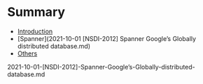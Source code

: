# Summary

* [Introduction](README.md)
* [Spanner](2021-10-01 [NSDI-2012] Spanner Google’s Globally distributed database.md)
* [Others](papersss.md)


2021-10-01-[NSDI-2012]-Spanner-Google’s-Globally-distributed-database.md
